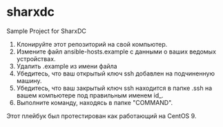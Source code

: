 # sharxdc
Sample Project for SharxDC

1. Клонируйте этот репозиторий на свой компьютер.
2. Измените файл ansible-hosts.example с данными о ваших ведомых устройствах.
3. Удалить .example из имени файла
4. Убедитесь, что ваш открытый ключ ssh добавлен на подчиненную машину.
5. Убедитесь, что ваш закрытый ключ ssh находится в папке .ssh на вашем компьютере под правильным именем id_.
6. Выполните команду, находясь в папке "COMMAND".

Этот плейбук был протестирован как работающий на CentOS 9.